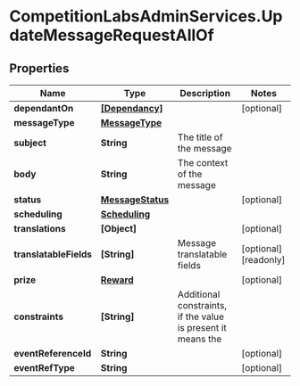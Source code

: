 # CompetitionLabsAdminServices.UpdateMessageRequestAllOf

## Properties

Name | Type | Description | Notes
------------ | ------------- | ------------- | -------------
**dependantOn** | [**[Dependancy]**](Dependancy.md) |  | [optional] 
**messageType** | [**MessageType**](MessageType.md) |  | 
**subject** | **String** | The title of the message | 
**body** | **String** | The context of the message | 
**status** | [**MessageStatus**](MessageStatus.md) |  | [optional] 
**scheduling** | [**Scheduling**](Scheduling.md) |  | 
**translations** | **[Object]** |  | [optional] 
**translatableFields** | **[String]** | Message translatable fields | [optional] [readonly] 
**prize** | [**Reward**](Reward.md) |  | [optional] 
**constraints** | **[String]** | Additional constraints, if the value is present it means the | 
**eventReferenceId** | **String** |  | [optional] 
**eventRefType** | **String** |  | [optional] 



